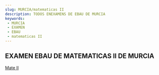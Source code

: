 ```yaml
---
slug: MURCIA/matematicas II
description: TODOS ENEXAMENS DE EBAU DE MURCIA
keywords:
 - MURCIA
 - EXAMEN
 - EBAU
 - matematicas II
---
```

## EXAMEN EBAU DE MATEMATICAS II DE MURCIA
[Mate II](https://drive.google.com/drive/folders/1NiPUr0gKcYEJBy1zbQS7pgCzD4uomT1s?usp=sharing)